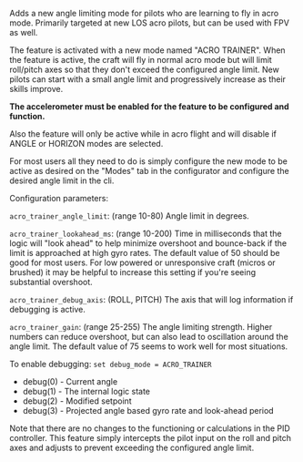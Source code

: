 Adds a new angle limiting mode for pilots who are learning to fly in acro mode. Primarily targeted at new LOS acro pilots, but can be used with FPV as well.

The feature is activated with a new mode named "ACRO TRAINER". When the feature is active, the craft will fly in normal acro mode but will limit roll/pitch axes so that they don't exceed the configured angle limit. New pilots can start with a small angle limit and progressively increase as their skills improve.

**The accelerometer must be enabled for the feature to be configured and function.**

Also the feature will only be active while in acro flight and will disable if ANGLE or HORIZON modes are selected.

For most users all they need to do is simply configure the new mode to be active as desired on the "Modes" tab in the configurator and configure the desired angle limit in the cli.

Configuration parameters:

`acro_trainer_angle_limit`: (range 10-80) Angle limit in degrees.

`acro_trainer_lookahead_ms`: (range 10-200) Time in milliseconds that the logic will "look ahead" to help minimize overshoot and bounce-back if the limit is approached at high gyro rates. The default value of 50 should be good for most users. For low powered or unresponsive craft (micros or brushed) it may be helpful to increase this setting if you're seeing substantial overshoot.

`acro_trainer_debug_axis`: (ROLL, PITCH) The axis that will log information if debugging is active.

`acro_trainer_gain`: (range 25-255) The angle limiting strength. Higher numbers can reduce overshoot, but can also lead to oscillation around the angle limit. The default value of 75 seems to work well for most situations.

To enable debugging:
`set debug_mode = ACRO_TRAINER`

- debug(0) - Current angle
- debug(1) - The internal logic state
- debug(2) - Modified setpoint
- debug(3) - Projected angle based gyro rate and look-ahead period

Note that there are no changes to the functioning or calculations in the PID controller. This feature simply intercepts the pilot input on the roll and pitch axes and adjusts to prevent exceeding the configured angle limit.
